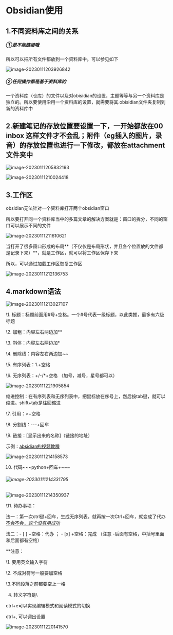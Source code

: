# Obsidian使用

## 1.不同资料库之间的关系

##### ①是不能链接哦

所以可以把所有文件都放到一个资料库中。可以参见如下

![image-20230111203926842](C:\Users\魏静\AppData\Roaming\Typora\typora-user-images\image-20230111203926842.png)

##### ②任何操作都是基于资料库的

一个资料库（仓库）的文件以及对obisidian的设置，主题等等与另一个资料库是独立的。所以要使用沿用一个资料库的设置，就需要将其.obisidian文件夹复制到新的资料库中

## 2.新建笔记的存放位置要设置一下，一开始都放在00 inbox 这样文件才不会乱；附件（eg插入的图片，录音）的存放位置也进行一下修改，都放在attachment文件夹中

![image-20230111205832193](C:\Users\魏静\AppData\Roaming\Typora\typora-user-images\image-20230111205832193.png)

![image-20230111210024418](C:\Users\魏静\AppData\Roaming\Typora\typora-user-images\image-20230111210024418.png)

## 3.工作区

obsidian无法针对一个资料库打开两个obsidian窗口

所以要打开同一个资料库当中的多篇文章的解决方案就是：窗口的拆分，不同的窗口可以展示不同的文件

![image-20230111211610621](C:\Users\魏静\AppData\Roaming\Typora\typora-user-images\image-20230111211610621.png)

当打开了很多窗口形成的布局**（不仅仅是布局形状，并且各个位置放的文件都是记录下来）**，就是工作区，就可以将工作区保存下来

所以，可以通过加载工作区恢复工作区

![image-20230111212136753](C:\Users\魏静\AppData\Roaming\Typora\typora-user-images\image-20230111212136753.png)

## 4.markdown语法

![image-20230111213027107](C:\Users\魏静\AppData\Roaming\Typora\typora-user-images\image-20230111213027107.png)

\1. 标题：标题前面用#号+空格。一个#号代表一级标题，以此类推，最多有六级标题

\2. 加粗：内容左右两边加**

\3. 斜体：内容左右两边加*

\4. 删除线：内容左右两边加~~

\5. 有序列表：1.+空格 

\6. 无序列表：+/-/*+空格 （加号，减号，星号都可以）

![image-20230111221905854](C:\Users\魏静\AppData\Roaming\Typora\typora-user-images\image-20230111221905854.png)

​	 缩进控制：在有序列表和无序列表中，把鼠标放在序号上，然后按tab键，就可以缩进。shift+tab是往回缩进

\7. 引用：>+空格

\8. 分割线：---+回车

\9. 链接：[显示出来的名称]（链接的地址）

 示例：[absidian的视频教程](https://www.bilibili.com/video/BV1yb4y1x7UP/?vd_source=6b486be525805b682e0d3cd3014e6f5b)

![image-20230111214158573](C:\Users\魏静\AppData\Roaming\Typora\typora-user-images\image-20230111214158573.png)

10. 代码\~\~~python+回车+~~~

###### ![image-20230111214331795](C:\Users\魏静\AppData\Roaming\Typora\typora-user-images\image-20230111214331795.png)

![image-20230111214350937](C:\Users\魏静\AppData\Roaming\Typora\typora-user-images\image-20230111214350937.png)

\11. 待办事项：

法一：第一次ctrl键+回车，生成无序列表，就再按一次Ctrl+回车，就变成了代办  <u>不会不会，*这个没有用成功*</u>

 法二：\- [ ] +空格：代办 ； \- [x] +空格：完成 （注意 -后面有空格，中括号里面和后面都有空格）



**注意：

\1. 要用英文输入字符

\2. 不成对符号一般要加空格

\3.不同段落之前都要空上一格

4. 转义字符是\



ctrl+e可以实现编辑模式和阅读模式的切换

ctrl+, 可以调出设置

![image-20230111220141570](C:\Users\魏静\AppData\Roaming\Typora\typora-user-images\image-20230111220141570.png)
